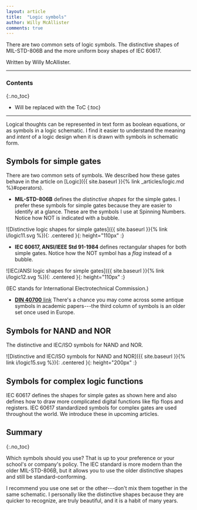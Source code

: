 ```yaml
---
layout: article
title:  "Logic symbols"
author: Willy McAllister
comments: true
---
```


There are two common sets of logic symbols. The distinctive shapes of MIL-STD-806B and the more uniform boxy shapes of IEC 60617.

Written by Willy McAllister.

----

### Contents
{:.no_toc}

* Will be replaced with the ToC
{:toc}

----

Logical thoughts can be represented in text form as boolean equations, or as symbols in a logic schematic. I find it easier to understand the meaning and *intent* of a logic design when it is drawn with symbols in schematic form. 

## Symbols for simple gates

There are two common sets of symbols. We described how these gates behave in the article on [Logic]({{ site.baseurl }}{% link _articles/logic.md %}#operators).

* **MIL-STD-806B** defines the *distinctive shapes* for the simple gates. I prefer these symbols for simple gates because they are easier to identify at a glance. These are the symbols I use at Spinning Numbers. Notice how NOT is indicated with a bubble.

![Distinctive logic shapes for simple gates]({{ site.baseurl }}{% link i/logic11.svg %}){: .centered }{: height="110px" :}

* **IEC 60617, ANSI/IEEE Std 91-1984** defines rectangular shapes for both simple gates. Notice how the NOT symbol has a *flag* instead of a bubble.

![IEC/ANSI logic shapes for simple gates]({{ site.baseurl }}{% link i/logic12.svg %}){: .centered }{: height="110px" :}

(IEC stands for International Electrotechnical Commission.)

* [**DIN 40700** link](https://de.wikipedia.org/wiki/Logikgatter#Typen_von_Logikgattern_und_Symbolik) There's a chance you may come across some antique symbols in academic papers---the third column of symbols is an older set once used in Europe. 

## Symbols for NAND and NOR

The distinctive and IEC/ISO symbols for NAND and NOR.

![Distinctive and IEC/ISO symbols for NAND and NOR]({{ site.baseurl }}{% link i/logic15.svg %}){: .centered }{: height="200px" :} 

## Symbols for complex logic functions

IEC 60617 defines the shapes for simple gates as shown here and also defines how to draw more complicated digital functions like flip flops and registers. IEC 60617 standardized symbols for complex gates are used throughout the world. We introduce these in upcoming articles.

## Summary
{:.no_toc}

Which symbols should you use? That is up to your preference or your school's or company's policy. The IEC standard is more modern than the older MIL-STD-806B, but it allows you to use the older distinctive shapes and still be standard-conforming. 

I recommend you use one set or the other---don't mix them together in the same schematic. I personally like the distinctive shapes because they are quicker to recognize, are truly beautiful, and it is a habit of many years.


